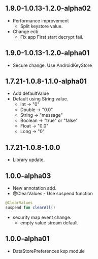 ## 1.9.0-1.0.13-1.2.0-alpha02

- Performance improvement
  - Split keystore value.
- Change ecb.
  - Fix app First start decrypt fail.

## 1.9.0-1.0.13-1.2.0-alpha01

- Secure change. Use AndroidKeyStore

## 1.7.21-1.0.8-1.1.0-alpha01

- Add defaultValue
- Default using String value.
  - Int -> "0"
  - Double -> "0.0"
  - String -> "message"
  - Boolean -> "true" or "false"
  - Float -> "0.0"
  - Long -> "0"

## 1.7.21-1.0.8-1.0.0

- Library update.

## 1.0.0-alpha03

- New annotation add.
- @ClearValues - Use suspend function
 ```kotlin
@ClearValues
suspend fun clearAll()
```
- security map event change.
  - empty value stream default

## 1.0.0-alpha01

- DataStorePreferences ksp module